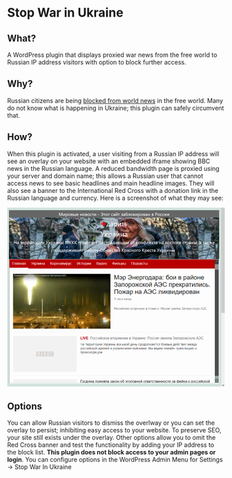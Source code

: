 # Stop War in Ukraine

## What?
A WordPress plugin that displays proxied war news from the free world to Russian IP address visitors with option to block further access.

## Why?
Russian citizens are being [blocked from world news](https://en.wikipedia.org/wiki/Internet_censorship_in_Russia) in the free world. Many do not know what is happening in Ukraine; this plugin can safely circumvent that.

## How? 
When this plugin is activated, a user visiting from a Russian IP address will see an overlay on your website with an embedded iframe showing BBC news in the Russian language. A reduced bandwidth page is proxied using your server and domain name; this allows a Russian user that cannot access news to see basic headlines and main headline images. They will also see a banner to the International Red Cross with a donation link in the Russian language and currency. Here is a screenshot of what they may see:

![screenshot](/screenshot.png?raw=true "Optional Title")

## Options
You can allow Russian visitors to dismiss the overlway or you can set the overlay to persist; inhibiting easy access to your website. To preserve SEO, your site still exists under the overlay. Other options allow you to omit the Red Cross banner and test the functionality by adding your IP address to the block list. **This plugin does not block access to your admin pages or login**. You can configure options in the WordPress Admin Menu for Settings -> Stop War In Ukraine
